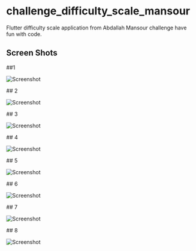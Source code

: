 # challenge_difficulty_scale_mansour

Flutter difficulty scale application from Abdallah Mansour challenge have fun with code.

## Screen Shots
##1
<p><a target="_blank">
<img src="https://github.com/AVElfallah/challenge_difficulty_scale_mansour/blob/master/screenshot/1.jpg" alt="Screenshot" style="max-width: 50%;">
</a></p>
## 2
<p><a target="_blank">
<img src="https://github.com/AVElfallah/challenge_difficulty_scale_mansour/blob/master/screenshot/2.jpg" alt="Screenshot" style="max-width: 50%;">
</a></p>
## 3
<p><a target="_blank">
<img src="https://github.com/AVElfallah/challenge_difficulty_scale_mansour/blob/master/screenshot/3.jpg" alt="Screenshot" style="max-width: 50%;">
</a></p>
## 4
<p><a target="_blank">
<img src="https://github.com/AVElfallah/challenge_difficulty_scale_mansour/blob/master/screenshot/4.jpg" alt="Screenshot" style="max-width: 50%;">
</a></p>
## 5
<p><a target="_blank">
<img src="https://github.com/AVElfallah/challenge_difficulty_scale_mansour/blob/master/screenshot/5.jpg" alt="Screenshot" style="max-width: 50%;">
</a></p>
## 6
<p><a target="_blank">
<img src="https://github.com/AVElfallah/challenge_difficulty_scale_mansour/blob/master/screenshot/6.jpg" alt="Screenshot" style="max-width: 50%;">
</a></p>
## 7
<p><a target="_blank">
<img src="https://github.com/AVElfallah/challenge_difficulty_scale_mansour/blob/master/screenshot/7.jpg" alt="Screenshot" style="max-width: 50%;">
</a></p>
## 8
<p><a target="_blank">
<img src="https://github.com/AVElfallah/challenge_difficulty_scale_mansour/blob/master/screenshot/8.jpg" alt="Screenshot" style="max-width: 50%;">
</a></p>

